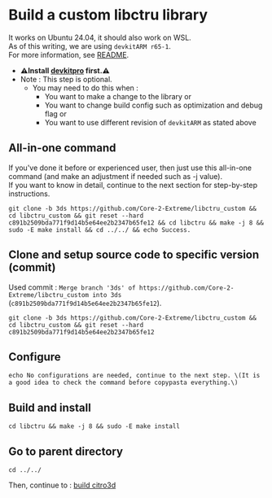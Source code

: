 # Build a custom libctru library

It works on Ubuntu 24.04, it should also work on WSL. \
As of this writing, we are using `devkitARM r65-1`. \
For more information, see [README](../README.md#build).

* **⚠️Install [devkitpro](00_devkitpro_install.md) first.⚠️**
* Note : This step is optional.
	* You may need to do this when :
		* You want to make a change to the library or
		* You want to change build config such as optimization and debug flag or
		* You want to use different revision of `devkitARM` as stated above

## All-in-one command
If you've done it before or experienced user, then just use this all-in-one command (and make an adjustment if needed such as -j value). \
If you want to know in detail, continue to the next section for step-by-step instructions.
```
git clone -b 3ds https://github.com/Core-2-Extreme/libctru_custom && cd libctru_custom && git reset --hard c891b2509bda771f9d14b5e64ee2b2347b65fe12 && cd libctru && make -j 8 && sudo -E make install && cd ../../ && echo Success.
```

## Clone and setup source code to specific version (commit)
Used commit : `Merge branch '3ds' of https://github.com/Core-2-Extreme/libctru_custom into 3ds` (`c891b2509bda771f9d14b5e64ee2b2347b65fe12`).
```
git clone -b 3ds https://github.com/Core-2-Extreme/libctru_custom && cd libctru_custom && git reset --hard c891b2509bda771f9d14b5e64ee2b2347b65fe12
```

## Configure
```
echo No configurations are needed, continue to the next step. \(It is a good idea to check the command before copypasta everything.\)
```

## Build and install
```
cd libctru && make -j 8 && sudo -E make install
```

## Go to parent directory
```
cd ../../
```

Then, continue to : [build citro3d](02_citro3d_build.md)
